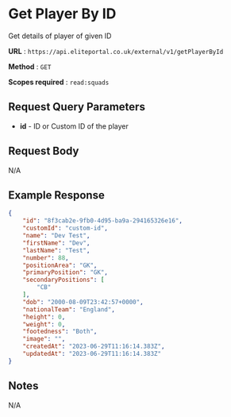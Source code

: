 # Get Player By ID

Get details of player of given ID

**URL** : `https://api.eliteportal.co.uk/external/v1/getPlayerById`

**Method** : `GET`

**Scopes required** : `read:squads`


## Request Query Parameters

 - **id** - ID or Custom ID of the player

## Request Body

N/A

## Example Response
```json
{
    "id": "8f3cab2e-9fb0-4d95-ba9a-294165326e16",
    "customId": "custom-id",
    "name": "Dev Test",
    "firstName": "Dev",
    "lastName": "Test",
    "number": 88,
    "positionArea": "GK",
    "primaryPosition": "GK",
    "secondaryPositions": [
        "CB"
    ],
    "dob": "2000-08-09T23:42:57+0000",
    "nationalTeam": "England",
    "height": 0,
    "weight": 0,
    "footedness": "Both",
    "image": "",
    "createdAt": "2023-06-29T11:16:14.383Z",
    "updatedAt": "2023-06-29T11:16:14.383Z"
}
```

## Notes

N/A
